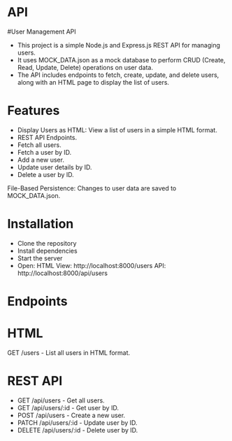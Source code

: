 # API
#User Management API
 - This project is a simple Node.js and Express.js REST API for managing users.
- It uses MOCK_DATA.json as a mock database to perform CRUD (Create, Read, Update, Delete) operations on user data.
- The API includes endpoints to fetch, create, update, and delete users, along with an HTML page to display the list of users.

# Features
 -  Display Users as HTML: View a list of users in a simple HTML format.
 -  REST API Endpoints.
 -  Fetch all users.
 -  Fetch a user by ID.
 -  Add a new user.
 -  Update user details by ID.
 -  Delete a user by ID.

File-Based Persistence: Changes to user data are saved to MOCK_DATA.json.

# Installation
 - Clone the repository
 - Install dependencies
 - Start the server
 - Open:
    HTML View: http://localhost:8000/users
    API: http://localhost:8000/api/users


# Endpoints
# HTML
GET /users - List all users in HTML format.

# REST API
 - GET /api/users - Get all users.
 - GET /api/users/:id - Get user by ID.
 - POST /api/users - Create a new user.
 - PATCH /api/users/:id - Update user by ID.
 - DELETE /api/users/:id - Delete user by ID.


